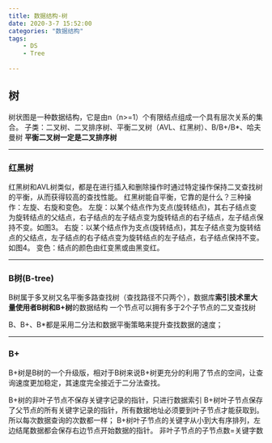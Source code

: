 ```yaml
---
title: 数据结构-树
date: 2020-3-7 15:52:00
categories: "数据结构"
tags:
	- DS
	- Tree
	
---
```

## 树
树状图是一种数据结构，它是由n（n>=1）个有限结点组成一个具有层次关系的集合。
子类：二叉树、二叉排序树、平衡二叉树（AVL、红黑树）、B/B+/B\*、哈夫曼树
**平衡二叉树一定是二叉排序树**
<!--more-->
***
### 红黑树
红黑树和AVL树类似，都是在进行插入和删除操作时通过特定操作保持二叉查找树的平衡，从而获得较高的查找性能。
红黑树能自平衡，它靠的是什么？三种操作：左旋、右旋和变色。
左旋：以某个结点作为支点(旋转结点)，其右子结点变为旋转结点的父结点，右子结点的左子结点变为旋转结点的右子结点，左子结点保持不变。如图3。
右旋：以某个结点作为支点(旋转结点)，其左子结点变为旋转结点的父结点，左子结点的右子结点变为旋转结点的左子结点，右子结点保持不变。如图4。
变色：结点的颜色由红变黑或由黑变红。
***
### B树(B-tree)
B树属于多叉树又名平衡多路查找树（查找路径不只两个），数据库**索引技术里大量使用者B树和B+树**的数据结构
一个节点可以拥有多于2个子节点的二叉查找树

B、B+、B*都是采用二分法和数据平衡策略来提升查找数据的速度；
***
### B+
B+树是B树的一个升级版，相对于B树来说B+树更充分的利用了节点的空间，让查询速度更加稳定，其速度完全接近于二分法查找。

B+树的非叶子节点不保存关键字记录的指针，只进行数据索引
B+树叶子节点保存了父节点的所有关键字记录的指针，所有数据地址必须要到叶子节点才能获取到。所以每次数据查询的次数都一样；
B+树叶子节点的关键字从小到大有序排列，左边结尾数据都会保存右边节点开始数据的指针。
非叶子节点的子节点数=关键字数